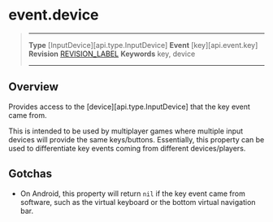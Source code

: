 
# event.device

> --------------------- ------------------------------------------------------------------------------------------
> __Type__              [InputDevice][api.type.InputDevice]
> __Event__             [key][api.event.key]
> __Revision__          [REVISION_LABEL](REVISION_URL)
> __Keywords__          key, device
> --------------------- ------------------------------------------------------------------------------------------

## Overview

Provides access to the [device][api.type.InputDevice] that the key event came from.

This is intended to be used by multiplayer games where multiple input devices will provide the same keys/buttons. Essentially, this property can be used to differentiate key events coming from different devices/players.


## Gotchas

* On Android, this property will return `nil` if the key event came from software, such as the virtual keyboard or the bottom virtual navigation bar.
